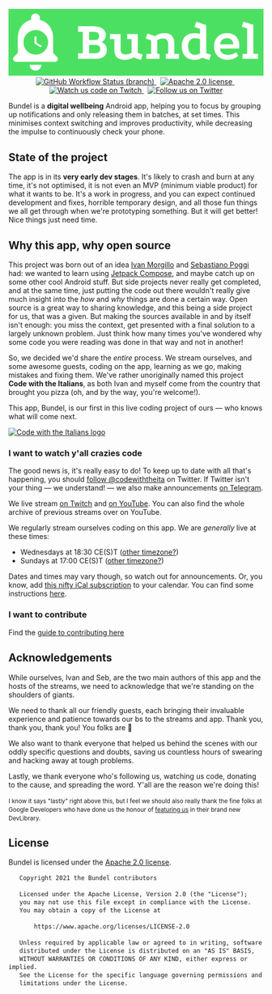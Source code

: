 <p align="center">
  <img alt="Bundel logo" src="art/logo_horiz@2x.png" /><br/>


  <a href="https://github.com/code-with-the-italians/Bundel/actions/workflows/buildbot.yml" target=_blank>
    <img alt="GitHub Workflow Status (branch)" src="https://img.shields.io/github/workflow/status/code-with-the-italians/bundel/buildbot/main?logo=github"/>
  </a>
  &nbsp;
  <a href="https://github.com/code-with-the-italians/Bundel/blob/main/LICENSE" target=_blank>
  <img alt="Apache 2.0 license" src="https://img.shields.io/github/license/code-with-the-italians/bundel"/>
  </a>
  &nbsp;
  <a href="https://cwti.link/twitch" target=_blank>
    <img alt="Watch us code on Twitch" src="https://img.shields.io/twitch/status/codewiththeitalians?logo=twitch&logoColor=white"/>
  </a>
  &nbsp;
  <a href="https://cwti.link/twitter" target=_blank>
    <img alt="Follow us on Twitter" src="https://img.shields.io/twitter/follow/codewiththeita?label=follow%20us"/>
  </a>
</p>

Bundel is a **digital wellbeing** Android app, helping you to focus by grouping up
notifications and only releasing them in batches, at set times. This minimises context
switching and improves productivity, while decreasing the impulse to continuously check
your phone.

## State of the project
The app is in its **very early dev stages**. It's likely to crash and burn at any time, it's not optimised,
it is not even an MVP (minimum viable product) for what it wants to be. It's a work in progress, and you
can expect continued development and fixes, horrible temporary design, and all those fun things we all get
through when we're prototyping something. But it will get better! Nice things just need time.

## Why this app, why open source
This project was born out of an idea [Ivan Morgillo](https://github.com/hamen) and [Sebastiano Poggi](https://github.com/rock3r)
had: we wanted to learn using [Jetpack Compose](https://developer.android.com/jetpack/compose), and maybe catch up on some
other cool Android stuff. But side projects never really get completed, and at the same time, just putting
the code out there wouldn't really give much insight into the _how_ and _why_ things are done a certain way.
Open source is a great way to sharing knowledge, and this being a side project for us, that was a given. But
making the sources available in and by itself isn't enough: you miss the context, get presented with a final
solution to a largely unknown problem. Just think how many times you've wondered why some code you were
reading was done in that way and not in another!

So, we decided we'd share the _entire_ process. We stream ourselves, and some awesome guests, coding on the
app, learning as we go, making mistakes and fixing them. We've rather unoriginally named this project
**Code with the Italians**, as both Ivan and myself come from the country that brought you pizza (oh, and by
the way, you're welcome!).

This app, Bundel, is our first in this live coding project of ours — who knows what will come next.

<a href="https://cwti.link/twitter" target=_blank>
  <img alt="Code with the Italians logo" width="512px" src="https://github.com/code-with-the-italians/Bundel/raw/main/art/CWI-logo-horizontal.svg"/>
</a>

### I want to watch y'all crazies code
The good news is, it's really easy to do! To keep up to date with all that's happening, you should
[follow @codewiththeita](https://cwti.link/twitter) on Twitter. If Twitter isn't your
thing — we understand! — we also make announcements [on Telegram](https://cwti.link/telegram).

We live stream [on Twitch](https://cwti.link/twitch) and [on YouTube](https://cwti.link/yt).
You can also find the whole archive of previous streams over on YouTube.

We regularly stream ourselves coding on this app. We are _generally_ live at these times:

* Wednesdays at 18:30 CE(S)T ([other timezone?](https://www.timeanddate.com/worldclock/converter.html?hour=18&min=30&p1=215&p2=136&p3=tz_et&p4=tz_pt&p5=tz_ist&p6=tz_jst))
* Sundays at 17:00 CE(S)T ([other timezone?](https://www.timeanddate.com/worldclock/converter.html?hour=17&p1=215&p2=136&p3=tz_et&p4=tz_pt&p5=tz_ist&p6=tz_jst))

Dates and times may vary though, so watch out for announcements. Or, you know, add
[this nifty iCal subscription](https://cwti.link/cal) to your calendar. You can find some instructions
[here](https://twitter.com/codewiththeita/status/1389220980506173445).

### I want to contribute
Find the [guide to contributing here](CONTRIBUTING.md)

## Acknowledgements
While ourselves, Ivan and Seb, are the two main authors of this app and the hosts of the streams,
we need to acknowledge that we're standing on the shoulders of giants.

We need to thank all our friendly guests, each bringing their invaluable experience and patience
towards our bs to the streams and app. Thank you, thank you, thank you! You folks are 💛

We also want to thank everyone that helped us behind the scenes with our oddly specific questions
and doubts, saving us countless hours of swearing and hacking away at tough problems.

Lastly, we thank everyone who's following us, watching us code, donating to the cause, and spreading
the word.  Y'all are the reason we're doing this!

<small>I know it says "lastly" right above this, but I feel we should also really thank the fine folks
at Google Developers who have done us the honour of [featuring us](https://devlibrary.withgoogle.com/products/android/repos/rock3r-Bundel)
in their brand new DevLibrary.</small>

## License
Bundel is licensed under the [Apache 2.0 license](LICENSE).

```
   Copyright 2021 the Bundel contributors

   Licensed under the Apache License, Version 2.0 (the "License");
   you may not use this file except in compliance with the License.
   You may obtain a copy of the License at

       https://www.apache.org/licenses/LICENSE-2.0

   Unless required by applicable law or agreed to in writing, software
   distributed under the License is distributed on an "AS IS" BASIS,
   WITHOUT WARRANTIES OR CONDITIONS OF ANY KIND, either express or implied.
   See the License for the specific language governing permissions and
   limitations under the License.
```
